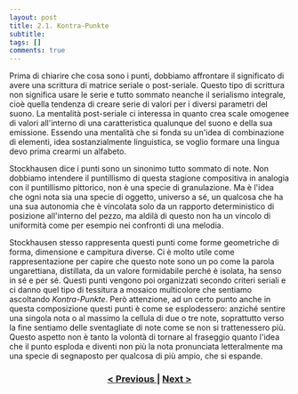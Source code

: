 ```yaml
---
layout: post
title: 2.1. Kontra-Punkte
subtitle:
tags: []
comments: true
---
```


Prima di chiarire che cosa sono i punti, dobbiamo affrontare il significato di avere una scrittura di
matrice seriale o post-seriale. Questo tipo di scrittura non significa usare le serie e tutto sommato
neanche il serialismo integrale, cioè quella tendenza di creare serie di valori per i diversi parametri
del suono. La mentalità post-seriale ci interessa in quanto crea scale omogenee di valori all'interno
di una caratteristica qualunque del suono e della sua emissione. Essendo una mentalità che si fonda
su un'idea di combinazione di elementi, idea sostanzialmente linguistica, se voglio formare una
lingua devo prima crearmi un alfabeto.

Stockhausen dice i punti sono un sinonimo tutto sommato di note. Non dobbiamo intendere il
puntillismo di questa stagione compositiva in analogia con il puntillismo pittorico, non è una specie
di granulazione. Ma è l'idea che ogni nota sia una specie di oggetto, universo a sé, un qualcosa che
ha una sua autonomia che è vincolata solo da un rapporto deterministico di posizione all'interno del
pezzo, ma aldilà di questo non ha un vincolo di uniformità come per esempio nei confronti di una
melodia.

Stockhausen stesso rappresenta questi punti come forme geometriche di forma, dimensione e
campitura diverse. Ci è molto utile come rappresentazione per capire che questo note sono un po
come la parola ungarettiana, distillata, da un valore formidabile perché è isolata, ha senso in sé e
per sé. Questi punti vengono poi organizzati secondo criteri seriali e ci danno quel tipo di tessitura a
mosaico multicolore che sentiamo ascoltando _Kontra-Punkte_. Però attenzione, ad un certo punto
anche in questa composizione questi punti è come se esplodessero: anziché sentire una singola nota
o al massimo la cellula di due o tre note, soprattutto verso la fine sentiamo delle sventagliate di note
come se non si trattenessero più. Questo aspetto non è tanto la volontà di tornare al fraseggio quanto
l'idea che il punto esploda e diventi non più la nota pronunciata letteralmente ma una specie di
segnaposto per qualcosa di più ampio, che si espande.

<h3 style="text-align:center">
<a href="https://velitch.github.io/velitch/2021-11-02-01_04_i_tre_brani_a_confronto/">< Previous </a>
|
<a href="https://velitch.github.io/velitch/2021-11-02-02_02_gruppen/">Next ></a>
</h3>
